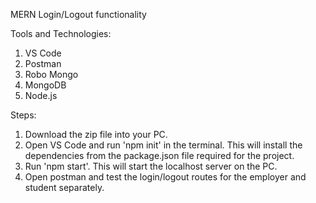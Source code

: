 MERN Login/Logout functionality

Tools and Technologies:
1. VS Code
2. Postman
3. Robo Mongo
4. MongoDB
5. Node.js

Steps:
1. Download the zip file into your PC.
2. Open VS Code and run 'npm init' in the terminal. This will install the dependencies from the package.json file required for the project.
3. Run 'npm start'. This will start the localhost server on the PC.
4. Open postman and test the login/logout routes for the employer and student separately.

